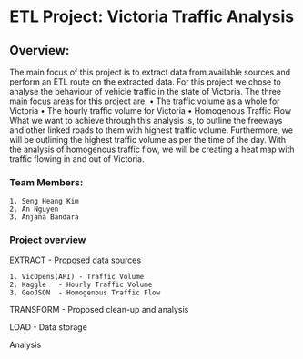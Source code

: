 # ETL Project: Victoria Traffic Analysis

## Overview:

The main focus of this project is to extract data from available sources and perform an ETL route on the extracted data. For this project we chose to analyse the behaviour of vehicle traffic in the state of Victoria. The three main focus areas for this project are,
    •	The traffic volume as a whole for Victoria
    •	The hourly traffic volume for Victoria
    •	Homogenous Traffic Flow
What we want to achieve through this analysis is, to outline the freeways and other linked roads to them with highest traffic volume. Furthermore, we will be outlining the highest traffic volume as per the time of the day. With the analysis of homogenous traffic flow, we will be creating a heat map with traffic flowing in and out of Victoria. 

### Team Members:

    1. Seng Heang Kim
    2. An Nguyen
    3. Anjana Bandara

### Project overview

EXTRACT - Proposed data sources

    1. VicOpens(API) - Traffic Volume
    2. Kaggle   - Hourly Traffic Volume
    3. GeoJSON  - Homogenous Traffic Flow

TRANSFORM - Proposed clean-up and analysis

LOAD - Data storage

Analysis
